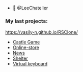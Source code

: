 <!-- ### Hi there 👋 -->

<!--
**HolyOly/HolyOly** is a ✨ _special_ ✨ repository because its `README.md` (this file) appears on your GitHub profile.

Here are some ideas to get you started:
-->
- :iphone: @LeeChatelier
### My last projects:
https://vasily-n.github.io/RSClone/
- [Castle Game](https://vasily-n.github.io/RSClone/)
- [Online-store](https://holyoly-online-store.netlify.app/)
- [News](https://holyoly-migration-to-typescript.netlify.app/)
- [Shelter](https://holyoly.github.io/Cozy-House/shelter/pages/main/)
- [Virtual keyboard](https://holyoly.github.io/Virtual_Keyboard)

<!-- - 🔭 I’m currently working on ...
- 🌱 I’m currently learning ...
- 👯 I’m looking to collaborate on ...
- 🤔 I’m looking for help with ...
- 💬 Ask me about ...
- 📫 How to reach me: ...
- 😄 Pronouns: ...
- ⚡ Fun fact: ... -->

